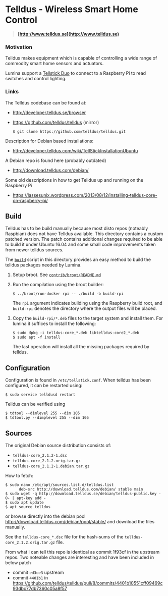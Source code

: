 # Telldus - Wireless Smart Home Control

> **[http://www.telldus.se](http://www.telldus.se)**


### Motivation

Telldus makes equipment which is capable of controlling a wide range of
commodity smart home sensors and actuators.

Lumina support a [Tellstick Duo](http://telldus.se/produkt/tellstick-duo/) to
connect to a Raspberry Pi to read switches and control lighting.


### Links

The Telldus codebase can be found at:

  * http://developer.telldus.se/browser
  * https://github.com/telldus/telldus  (mirror)
    
    `$ git clone https://github.com/telldus/telldus.git`

Description for Debian based installations:

  * http://developer.telldus.com/wiki/TellStickInstallationUbuntu

A Debian repo is found here (probably outdated)

  * http://download.telldus.com/debian/

Some old descriptions in how to get Telldus up and running on the
Raspberry Pi

  * https://lassesunix.wordpress.com/2013/08/12/installing-telldus-core-on-raspberry-pi/



## Build

Telldus has to be build manually because most disto repos (noteably Raspbian)
does not have Telldus available. This directory contains a custom patched
version. The patch contains additional changes required to be able to build it
under Ubuntu 16.04 and some small code improvements taken from newer telldus
sources.

The [`build`](build) script in this directory provides an easy method to
build the telldus packages needed by Lumina.

 1. Setup broot. See [`contrib/broot/README.md`](../broot/README.md)

 2. Run the compilation using the broot builder:

    ```
    $ ../broot/run-docker rpi -- ./build -b build-rpi
    ```

    The `rpi` argument indicates building using the Raspberry build root, and
    `build-rpi` denotes the directory where the output files will be
    placed.

 3. Copy the `build-rpi/*.deb` files to the target system and install them.
    For lumina it suffices to install the following:

    ```
    $ sudo dpkg -i telldus-core_*.deb libtelldus-core2_*.deb
    $ sudo apt -f install
    ```

    The last operation will install all the missing packages required by
    telldus.



## Configuration

Configuration is found in `/etc/tellstick.conf`. When telldus has been
configured, it can be restarted using:

```
$ sudo service telldusd restart
```

Telldus can be verified using

```
$ tdtool --dimlevel 255 --dim 105
$ tdtool.py --dimplevel 255 --dim 105
```



## Sources

The original Debian source distribution consists of:

  * `telldus-core_2.1.2-1.dsc`
  * `telldus-core_2.1.2.orig.tar.gz`
  * `telldus-core_2.1.2-1.debian.tar.gz`

How to fetch:
```
$ sudo nano /etc/apt/sources.list.d/telldus.list
      deb-src http://download.telldus.com/debian/ stable main
$ sudo wget -q http://download.telldus.se/debian/telldus-public.key -O- | apt-key add -
$ sudo apt update
$ apt source telldus
```

or browse directly into the debian pool
http://download.telldus.com/debian/pool/stable/ and download the files
manually.

See the `telldus-core_*.dsc` file for the hash-sums of the `telldus-core_2.1.2.orig.tar.gz` file.

From what I can tell this repo is identical as commit 1f93cf in the upstream
repos. Two noteable changes are interesting and have been included in below patch
    
  * commit `ed3ce3` upstream
  * commit `4401b1` in https://github.com/telldus/telldus/pull/8/commits/4401b10551cff09469c93dbc77db7360c05a8f57
